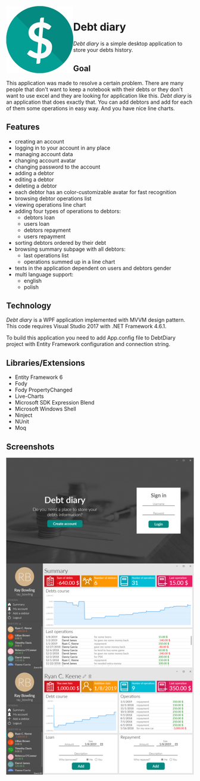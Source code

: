 <img align="left" src="https://raw.githubusercontent.com/kamiljaworski/DebtDiary/master/images/Icon.png" alt=""/>

# Debt diary
*Debt diary* is a simple desktop application to store your debts history.



## Goal
This application was made to resolve a certain problem.
There are many people that don't want to keep a notebook with
their debts or they don't want to use excel and they are looking
for application like this. *Debt diary* is an application that
does exactly that. You can add debtors and add for each of them
some operations in easy way. And you have nice line charts.

## Features

- creating an account
- logging in to your account in any place
- managing account data
- changing account avatar
- changing password to the account
- adding a debtor
- editing a debtor
- deleting a debtor
- each debtor has an color-customizable avatar for fast recognition
- browsing debtor operations list
- viewing operations line chart
- adding four types of operations to debtors:
	- debtors loan
	- users loan
	- debtors repayment
	- users repayment
- sorting debtors ordered by their debt
- browsing summary subpage with all debtors:
	- last operations list
	- operations summed up in a line chart
- texts in the application dependent on users and debtors gender
- multi language support:
	- english
	- polish

## Technology

*Debt diary* is a WPF application implemented with MVVM design pattern.
This code requires Visual Studio 2017 with .NET Framework 4.6.1.

To build this application you need to add App.config file to DebtDiary project
with Entity Framework configuration and connection string.

## Libraries/Extensions

- Entity Framework 6
- Fody
- Fody PropertyChanged
- Live-Charts
- Microsoft SDK Expression Blend
- Microsoft Windows Shell
- Ninject
- NUnit
- Moq

## Screenshots

<img align="left" src="https://raw.githubusercontent.com/kamiljaworski/DebtDiary/master/images/LoginPage.png" alt=""/>

<img align="left" src="https://raw.githubusercontent.com/kamiljaworski/DebtDiary/master/images/SummarySubpage.png" alt=""/>

<img align="left" src="https://raw.githubusercontent.com/kamiljaworski/DebtDiary/master/images/DebtorInfoSubpage.png" alt=""/>


